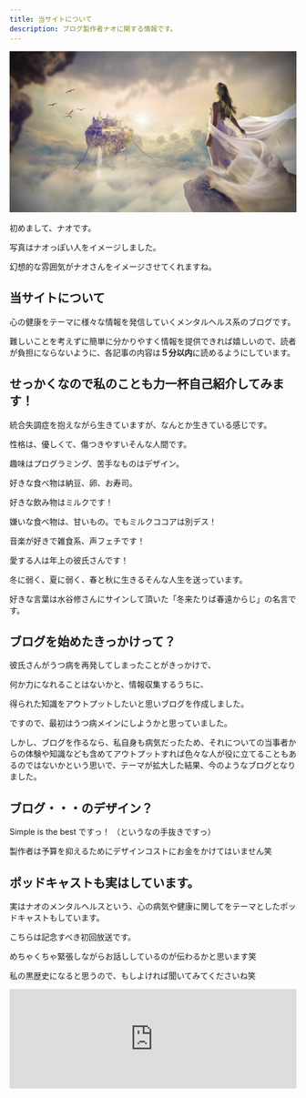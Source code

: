 ```yaml
---
title: 当サイトについて
description: ブログ製作者ナオに関する情報です。
---
```


![ナオっぽい人](../../src/images/naoppoihito.jpg)


初めまして、ナオです。

写真はナオっぽい人をイメージしました。

幻想的な雰囲気がナオさんをイメージさせてくれますね。

## 当サイトについて

心の健康をテーマに様々な情報を発信していくメンタルヘルス系のブログです。

難しいことを考えずに簡単に分かりやすく情報を提供できれば嬉しいので、読者が負担にならないように、各記事の内容は**５分以内**に読めるようにしています。

## せっかくなので私のことも力一杯自己紹介してみます！

統合失調症を抱えながら生きていますが、なんとか生きている感じです。

性格は、優しくて、傷つきやすいそんな人間です。

趣味はプログラミング、苦手なものはデザイン。

好きな食べ物は納豆、卵、お寿司。

好きな飲み物はミルクです！

嫌いな食べ物は、甘いもの。でもミルクココアは別デス！

音楽が好きで雑食系、声フェチです！

愛する人は年上の彼氏さんです！

冬に弱く、夏に弱く、春と秋に生きるそんな人生を送っています。

好きな言葉は水谷修さんにサインして頂いた「冬来たりば春遠からじ」の名言です。

## ブログを始めたきっかけって？

彼氏さんがうつ病を再発してしまったことがきっかけで、

何か力になれることはないかと、情報収集するうちに、

得られた知識をアウトプットしたいと思いブログを作成しました。

ですので、最初はうつ病メインにしようかと思っていました。

しかし、ブログを作るなら、私自身も病気だったため、それについての当事者からの体験や知識なども含めてアウトプットすれば色々な人が役に立てることもあるのではないかという思いで、テーマが拡大した結果、今のようなブログとなりました。

## ブログ・・・のデザイン？

Simple is the best ですっ！ （というなの手抜きですっ）

製作者は予算を抑えるためにデザインコストにお金をかけてはいません笑

## ポッドキャストも実はしています。

実はナオのメンタルヘルスという、心の病気や健康に関してをテーマとしたポッドキャストもしています。

こちらは記念すべき初回放送です。

めちゃくちゃ緊張しながらお話ししているのが伝わるかと思います笑

私の黒歴史になると思うので、もしよければ聞いてみてくださいね笑

<iframe allow="autoplay *; encrypted-media *; fullscreen *; clipboard-write" frameborder="0" height="175" style="width:100%;max-width:660px;overflow:hidden;background:transparent;" sandbox="allow-forms allow-popups allow-same-origin allow-scripts allow-storage-access-by-user-activation allow-top-navigation-by-user-activation" src="https://embed.podcasts.apple.com/us/podcast/%E5%88%9D%E3%82%81%E3%81%BE%E3%81%97%E3%81%A6-%E3%83%8A%E3%82%AA%E3%81%AE%E3%83%A1%E3%83%B3%E3%82%BF%E3%83%AB%E3%83%98%E3%83%AB%E3%82%B9%E3%83%A9%E3%82%B8%E3%82%AA%E3%82%92%E5%A7%8B%E3%82%81%E3%81%A6%E3%81%84%E3%81%8D%E3%81%BE%E3%81%99/id1649348148?i=1000582294753"></iframe>
